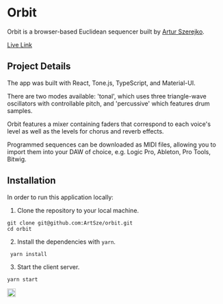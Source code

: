 # Orbit

Orbit is a browser-based Euclidean sequencer built by [Artur Szerejko](https://github.com/ArtSze).

[Live Link](https://orbit.recurse.com/)

## Project Details

The app was built with React, Tone.js, TypeScript, and Material-UI.

There are two modes available: 'tonal', which uses three triangle-wave oscillators with controllable pitch, and 'percussive' which features drum samples.

Orbit features a mixer containing faders that correspond to each voice's level as well as the levels for chorus and reverb effects.

Programmed sequences can be downloaded as MIDI files, allowing you to import them into your DAW of choice, e.g. Logic Pro, Ableton, Pro Tools, Bitwig.

## Installation

In order to run this application locally:

1. Clone the repository to your local machine.

```shell
git clone git@github.com:ArtSze/orbit.git
cd orbit
```

2. Install the dependencies with `yarn`.

```shell
 yarn install
```

3. Start the client server.

```shell
yarn start
```

<a href='http://www.recurse.com' title='Made with love at the Recurse Center'><img src='https://cloud.githubusercontent.com/assets/2883345/11325206/336ea5f4-9150-11e5-9e90-d86ad31993d8.png' height='20px'/></a>
